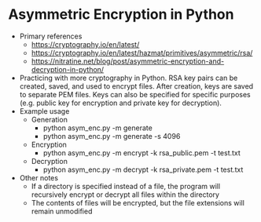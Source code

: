 # Asymmetric Encryption in Python
* Primary references
  * https://cryptography.io/en/latest/
  * https://cryptography.io/en/latest/hazmat/primitives/asymmetric/rsa/
  * https://nitratine.net/blog/post/asymmetric-encryption-and-decryption-in-python/
* Practicing with more cryptography in Python. RSA key pairs can be created, saved, and used to encrypt files. After creation, keys are saved to separate PEM files. Keys can also be specified for specific purposes (e.g. public key for encryption and private key for decryption).
* Example usage
  * Generation
    * python asym_enc.py -m generate
    * python asym_enc.py -m generate -s 4096
  * Encryption
    * python asym_enc.py -m encrypt -k rsa_public.pem -t test.txt
  * Decryption
    * python asym_enc.py -m decrypt -k rsa_private.pem -t test.txt
* Other notes
  * If a directory is specified instead of a file, the program will recursively encrypt or decrypt all files within the directory
  * The contents of files will be encrypted, but the file extensions will remain unmodified

